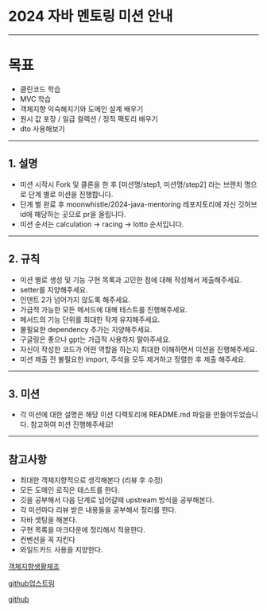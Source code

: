 # 2024 자바 멘토링 미션 안내
---
# 목표
* 클린코드 학습
* MVC 학습
* 객체지향 익숙해지기와 도메인 설계 배우기
* 원시 값 포장 / 일급 컬렉션 / 정적 팩토리 배우기
* dto 사용해보기

---
## 1. 설명
* 미션 시작시 Fork 및 클론을 한 후 [미션명/step1, 미션명/step2] 라는 브랜치 명으로 단계 별로 미션을 진행합니다.
* 단계 별 완료 후 moonwhistle/2024-java-mentoring 레포지토리에 자신 깃허브 id에 해당하는 곳으로 pr을 올립니다.
* 미션 순서는 calculation -> racing -> lotto 순서입니다.

---

## 2. 규칙
* 미션 별로 생성 및 기능 구현 목록과 고민한 점에 대해 작성해서 제출해주세요.
* setter를 지양해주세요.
* 인덴트 2가 넘어가지 않도록 해주세요.
* 가급적 가능한 모든 메서드에 대해 테스트를 진행해주세요.
* 메서드의 기능 단위를 최대한 작게 유지해주세요.
* 불필요한 dependency 추가는 지양해주세요.
* 구글링은 좋으나 gpt는 가급적 사용하지 말아주세요.
* 자신이 작성한 코드가 어떤 역할을 하는지 최대한 이해하면서 미션을 진행해주세요.
* 미션 제출 전 불필요한 import, 주석을 모두 제거하고 정렬한 후 제출 해주세요.

---
## 3. 미션
* 각 미션에 대한 설명은 해당 미션 디렉토리에 README.md 파일을 만들어두었습니다. 참고하여 미션 진행해주세요!
---
## 참고사항

- 최대한 객체지향적으로 생각해본다 (리뷰 후 수정)
- 모든 도메인 로직은 테스트를 한다.
- 깃을 공부해서 다음 단계로 넘어갈때 upstream 방식을 공부해본다.
- 각 미션마다 리뷰 받은 내용들을 공부해서 정리를 한다.
- 자바 셋팅을 해본다.
- 구현 목록을 마크다운에 정리해서 적용한다.
- 컨벤션을 꼭 지킨다
- 와일드카드 사용을 지양한다.

[객체지향생활체조](https://jamie95.tistory.com/99)

[github업스트림](https://yeopseung.tistory.com/165)

[github](https://yeopseung.tistory.com/140)


